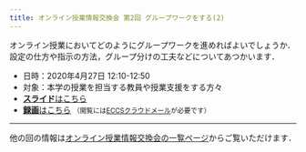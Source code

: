 ```yaml
---
title: オンライン授業情報交換会 第2回 グループワークをする(2)
---
```


オンライン授業においてどのようにグループワークを進めればよいでしょうか．設定の仕方や指示の方法，グループ分けの工夫などについてあつかいます．

- 日時：2020年4月27日 12:10-12:50
- 対象：本学の授業を担当する教員や授業支援をする方々
- [**スライド**はこちら](luncheon_2_slides.pdf)
- [**録画**はこちら](https://sites.google.com/g.ecc.u-tokyo.ac.jp/utelecon-movies/events-luncheon-2020S/2020-04-27) <small>（閲覧には[ECCSクラウドメール](/eccs_cloud_email/)が必要です）</small>

---

他の回の情報は[オンライン授業情報交換会の一覧ページ](/events/luncheon/)からご覧いただけます．
